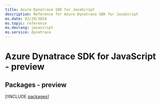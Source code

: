 ```yaml
---
title: Azure Dynatrace SDK for JavaScript
description: Reference for Azure Dynatrace SDK for JavaScript
ms.date: 02/29/2024
ms.topic: reference
ms.devlang: javascript
ms.service: dynatrace
---
```

# Azure Dynatrace SDK for JavaScript - preview
## Packages - preview
[!INCLUDE [packages](dynatrace-index.md)]